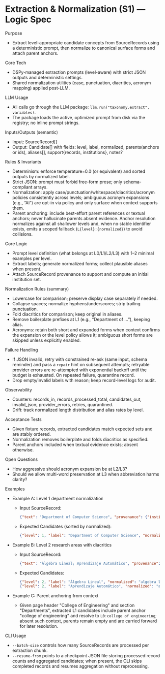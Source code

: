 # Extraction & Normalization (S1) — Logic Spec

Purpose
- Extract level-appropriate candidate concepts from SourceRecords using a deterministic prompt, then normalize to canonical surface forms and attach parent anchors.

Core Tech
- DSPy-managed extraction prompts (level-aware) with strict JSON outputs and deterministic settings.
- Shared normalization utilities (case, punctuation, diacritics, acronym mapping) applied post-LLM.

LLM Usage
- All calls go through the LLM package: `llm.run("taxonomy.extract", variables)`.
- The package loads the active, optimized prompt from disk via the registry; no inline prompt strings.

Inputs/Outputs (semantic)
- Input: SourceRecord[]
- Output: Candidate[] with fields: level, label, normalized, parents(anchors or ids), aliases[], support{records, institutions}, notes?

Rules & Invariants
- Determinism: enforce temperature=0.0 (or equivalent) and sorted outputs by normalized label.
- Strict JSON: prompt must forbid free-form prose; only schema-compliant arrays.
- Normalization: apply case/punctuation/whitespace/diacritics/acronym policies consistently across levels; ambiguous acronym expansions (e.g., “AI”) are opt-in via policy and only surface when context supports them.
- Parent anchoring: include best-effort parent references or textual anchors; never hallucinate parents absent evidence. Anchor resolution normalizes against all shallower levels and, when no stable identifier exists, emits a scoped fallback (`L{level}:{normalized}`) to avoid collisions.

Core Logic
- Prompt level definition (what belongs at L0/L1/L2/L3) with 1–2 minimal examples per level.
- Extract labels; generate normalized forms; collect plausible aliases when present.
- Attach SourceRecord provenance to support and compute an initial institution set.

Normalization Rules (summary)
- Lowercase for comparison; preserve display case separately if needed.
- Collapse spaces; normalize hyphens/underscores; strip trailing punctuation.
- Fold diacritics for comparison; keep original in aliases.
- Remove boilerplate prefixes at L1 (e.g., “Department of …”), keeping alias.
- Acronyms: retain both short and expanded forms when context confirms the expansion or the level policy allows it; ambiguous short forms are skipped unless explicitly enabled.

Failure Handling
- If JSON invalid, retry with constrained re-ask (same input, schema reminder) and pass a `repair` hint on subsequent attempts; retryable provider errors are re-attempted with exponential backoff until the budget is exhausted. On repeated failure, quarantine record.
- Drop empty/invalid labels with reason; keep record-level logs for audit.

Observability
- Counters: records_in, records_processed_total, candidates_out, invalid_json, provider_errors, retries, quarantined.
- Drift: track normalized length distribution and alias rates by level.

Acceptance Tests
- Given fixture records, extracted candidates match expected sets and are stably ordered.
- Normalization removes boilerplate and folds diacritics as specified.
- Parent anchors included when textual evidence exists; absent otherwise.

Open Questions
- How aggressive should acronym expansion be at L2/L3?
- Should we allow multi-word preservation at L3 when abbreviation harms clarity?

Examples
- Example A: Level 1 department normalization
  - Input SourceRecord:
    ```json
    {"text": "Department of Computer Science", "provenance": {"institution": "u2", "url": "https://u2.edu/eng/departments"}}
    ```
  - Expected Candidates (sorted by normalized):
    ```json
    {"level": 1, "label": "Department of Computer Science", "normalized": "computer science", "parents": ["L0:college of engineering"], "aliases": ["dept. of computer science", "cs"], "support": {"institutions": ["u2"], "records": ["r1"]}}
    ```

- Example B: Level 2 research areas with diacritics
  - Input SourceRecord:
    ```json
    {"text": "Álgebra Lineal; Aprendizaje Automático", "provenance": {"institution": "u3", "url": "https://u3.edu/math/research"}}
    ```
  - Expected Candidates:
    ```json
    {"level": 2, "label": "Álgebra Lineal", "normalized": "algebra lineal", "aliases": ["álgebra lineal"], "support": {"institutions": ["u3"], "records": ["r2"]}}
    {"level": 2, "label": "Aprendizaje Automático", "normalized": "aprendizaje automatico", "aliases": ["aprendizaje automático"], "support": {"institutions": ["u3"], "records": ["r2"]}}
    ```

- Example C: Parent anchoring from context
  - Given page header "College of Engineering" and section "Departments", extracted L1 candidates include parent anchor "college of engineering" and resolve to `L0:college of engineering`; absent such context, parents remain empty and are carried forward for later resolution.

CLI Usage
- `--batch-size` controls how many SourceRecords are processed per extraction chunk.
- `--resume-from` points to a checkpoint JSON file storing processed record counts and aggregated candidates; when present, the CLI skips completed records and resumes aggregation without reprocessing.
